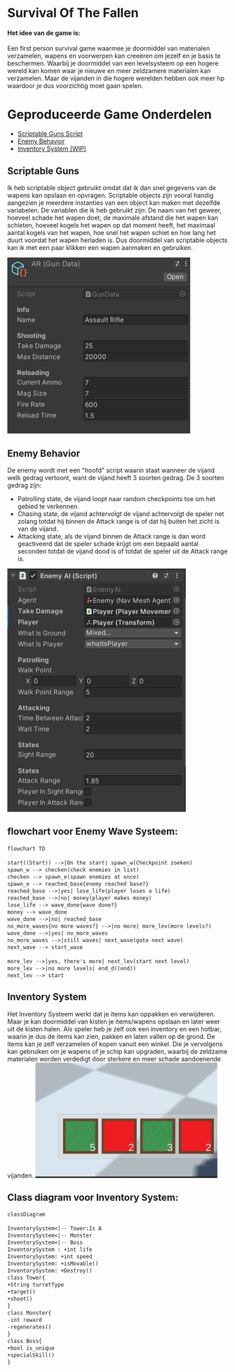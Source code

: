 # Survival Of The Fallen

#### Het idee van de game is:

Een first person survival game waarmee je doormiddel van materialen verzamelen, wapens en voorwerpen kan creeëren om jezelf en je basis te beschermen. Waarbij je doormiddel van een levelsysteem op een hogere wereld kan komen waar je nieuwe en meer zeldzamere materialen kan verzamelen. Maar de vijanden in die hogere werelden hebben ook meer hp waardoor je dus voorzichtig moet gaan spelen.

# Geproduceerde Game Onderdelen

  * [Scriptable Guns Script](https://github.com/mennoweerman/SurvivalOfTheFallen/blob/main/Assets/Scripts/Scriptable%20Objects/GunData.cs)
  * [Enemy Behavior](https://github.com/mennoweerman/SurvivalOfTheFallen/blob/main/Assets/Scripts/Enemy/EnemyAI.cs)
  * [Inventory System (WIP)](https://github.com/mennoweerman/SurvivalOfTheFallen/blob/Development/Assets/Scripts/Inventory%20Scripts/InventorySystem.cs)

## Scriptable Guns

Ik heb scriptable object gebruikt omdat dat ik dan snel gegevens van de wapens kan opslaan en opvragen. Scriptable objects zijn vooral handig aangezien je meerdere instanties van een object kan maken met dezelfde variabelen. De variablen die ik heb gebruikt zijn: De naam van het geweer, hoeveel schade het wapen doet, de maximale afstand die het wapen kan schieten, hoeveel kogels het wapen op dat moment  heeft, het maximaal aantal kogels van het wapen, hoe snel het wapen schiet en hoe lang het duurt voordat het wapen herladen is. Dus doormiddel van scriptable objects kan ik met een paar klikken een wapen aanmaken en gebruiken.

![ARScriptableObject](https://github.com/mennoweerman/SurvivalOfTheFallen/blob/Development/Fotos%20ReadMe/ARScriptableObject.jpeg)


## Enemy Behavior

De enemy wordt met een "hoofd" script waarin staat wanneer de vijand welk gedrag vertoont, want de vijand heeft 3 soorten gedrag. De 3 soorten gedrag zijn: 

* Patrolling state, de vijand loopt naar random checkpoints toe om het gebied te verkennen.
* Chasing state, de vijand achtervolgt de vijand achtervolgt de speler net zolang totdat hij binnen de Attack range is of dat hij buiten het zicht is van de vijand.
* Attacking state, als de vijand binnen de Attack range is dan word geactiveerd dat de speler schade krijgt om een bepaald aantal seconden totdat de vijand dood is of totdat de speler uit de Attack range is.

![EnemyAIScript](https://github.com/mennoweerman/SurvivalOfTheFallen/blob/Development/Fotos%20ReadMe/EnemyAIScript.jpeg)



## flowchart voor Enemy Wave Systeem:
```mermaid
flowchart TD

start((Start)) -->|On the start| spawn_w(Checkpoint zoeken)
spawn_w --> checken(check enemies in list)
checken --> spawn_e(spawn enemies at once)
spawn_e --> reached_base{enemy reached base?}
reached_base -->|yes| lose_life(player loses a life)
reached_base -->|no| money(player makes money)
lose_life --> wave_done{wave done?}
money --> wave_done
wave_done -->|no| reached_base
no_more_waves{no more waves?} -->|no more| more_lev(more levels?)
wave_done -->|yes| no_more_waves
no_more_waves -->|still waves| next_wave(goto next wave)
next_wave --> start_wave

more_lev -->|yes, there's more| next_lev(start next level)
more_lev -->|no more levels| end_d((end))
next_lev --> start
```

## Inventory System

Het Inventory Systeem werkt dat je items kan oppakken en verwijderen. Maar je kan doormiddel van kisten je items/wapens opslaan en later weer uit de kisten halen. Als speler heb je zelf ook een inventory en een hotbar, waarin je dus de items kan zien, pakken en laten vallen op de grond. De items kan je zelf verzamelen of kopen vanuit een winkel. Die je vervolgens kan gebruiken om je wapens of je schip kan upgraden, waarbij de zeldzame materialen worden verdedigt door sterkere en meer schade aandoenende vijanden.
![Inventory](https://github.com/mennoweerman/SurvivalOfTheFallen/blob/Development/Fotos%20ReadMe/Inventory.jpeg)

## Class diagram voor Inventory System:
```mermaid
classDiagram

InventorySystem<|-- Tower:Is A
InventorySystem<|-- Monster
InventorySystem<|-- Boss
InventorySystem : +int life
InventorySystem: +int speed
InventorySystem: +isMovable()
InventorySystem: +Destroy()
class Tower{
+String turretType
+target()
+shoot()
}
class Monster{
-int reward
-regenerates()
}
class Boss{
+bool is_unique
+specialSkill()
}
```
